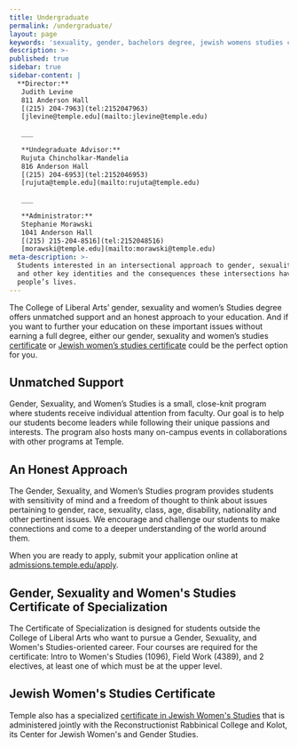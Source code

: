 ```yaml
---
title: Undergraduate
permalink: /undergraduate/
layout: page
keywords: 'sexuality, gender, bachelors degree, jewish womens studies certificate'
description: >-
published: true
sidebar: true
sidebar-content: |
  **Director:**  
   Judith Levine  
   811 Anderson Hall  
   [(215) 204-7963](tel:2152047963)  
   [jlevine@temple.edu](mailto:jlevine@temple.edu)  
   
   ___
   
   **Undegraduate Advisor:**  
   Rujuta Chincholkar-Mandelia  
   816 Anderson Hall  
   [(215) 204-6953](tel:2152046953)  
   [rujuta@temple.edu](mailto:rujuta@temple.edu)  
   
   ___
   
   **Administrator:**  
   Stephanie Morawski  
   1041 Anderson Hall    
   [(215) 215-204-8516](tel:2152048516)  
   [morawski@temple.edu](mailto:morawski@temple.edu)
meta-description: >-
  Students interested in an intersectional approach to gender, sexuality, race
  and other key identities and the consequences these intersections have in
  people’s lives.
---
```

The College of Liberal Arts’ gender, sexuality and women’s Studies degree offers unmatched support and an honest approach to your education. And if you want to further your education on these important issues without earning a full degree, either our gender, sexuality and women’s studies [certificate](#gender-sexuality-and-womens-studies-certificate-of-specialization) or [Jewish women’s studies certificate](#jewish-womens-studies-certificate) could be the perfect option for you.

## Unmatched Support
Gender, Sexuality, and Women’s Studies is a small, close-knit program where students receive individual attention from faculty. Our goal is to help our students become leaders while following their unique passions and interests. The program also hosts many on-campus events in collaborations with other programs at Temple.

## An Honest Approach
The Gender, Sexuality, and Women’s Studies program provides students with sensitivity of mind and a freedom of thought to think about issues pertaining to gender, race, sexuality, class, age, disability, nationality and other pertinent issues. We encourage and challenge our students to make connections and come to a deeper understanding of the world around them.

When you are ready to apply, submit your application online at [admissions.temple.edu/apply](http://admissions.temple.edu/apply).

## Gender, Sexuality and Women's Studies Certificate of Specialization
The Certificate of Specialization is designed for students outside the College of Liberal Arts who want to pursue a Gender, Sexuality, and Women's Studies-oriented career. Four courses are required for the certificate: Intro to Women's Studies (1096), Field Work (4389), and 2 electives, at least one of which must be at the upper level.

## Jewish Women's Studies Certificate
Temple also has a specialized [certificate in Jewish Women's Studies](http://www.rrc.edu/kolot/academics/jewish-womens-studies-certificate) that is administered jointly with the Reconstructionist Rabbinical College and Kolot, its Center for Jewish Women's and Gender Studies.
